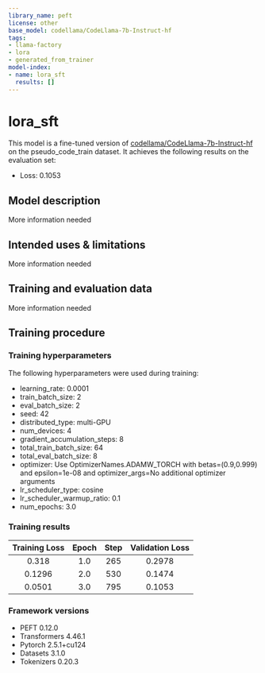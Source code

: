 ```yaml
---
library_name: peft
license: other
base_model: codellama/CodeLlama-7b-Instruct-hf
tags:
- llama-factory
- lora
- generated_from_trainer
model-index:
- name: lora_sft
  results: []
---
```


<!-- This model card has been generated automatically according to the information the Trainer had access to. You
should probably proofread and complete it, then remove this comment. -->

# lora_sft

This model is a fine-tuned version of [codellama/CodeLlama-7b-Instruct-hf](https://huggingface.co/codellama/CodeLlama-7b-Instruct-hf) on the pseudo_code_train dataset.
It achieves the following results on the evaluation set:
- Loss: 0.1053

## Model description

More information needed

## Intended uses & limitations

More information needed

## Training and evaluation data

More information needed

## Training procedure

### Training hyperparameters

The following hyperparameters were used during training:
- learning_rate: 0.0001
- train_batch_size: 2
- eval_batch_size: 2
- seed: 42
- distributed_type: multi-GPU
- num_devices: 4
- gradient_accumulation_steps: 8
- total_train_batch_size: 64
- total_eval_batch_size: 8
- optimizer: Use OptimizerNames.ADAMW_TORCH with betas=(0.9,0.999) and epsilon=1e-08 and optimizer_args=No additional optimizer arguments
- lr_scheduler_type: cosine
- lr_scheduler_warmup_ratio: 0.1
- num_epochs: 3.0

### Training results

| Training Loss | Epoch | Step | Validation Loss |
|:-------------:|:-----:|:----:|:---------------:|
| 0.318         | 1.0   | 265  | 0.2978          |
| 0.1296        | 2.0   | 530  | 0.1474          |
| 0.0501        | 3.0   | 795  | 0.1053          |


### Framework versions

- PEFT 0.12.0
- Transformers 4.46.1
- Pytorch 2.5.1+cu124
- Datasets 3.1.0
- Tokenizers 0.20.3
